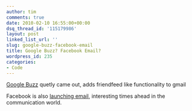 ```yaml
---
author: tim
comments: true
date: 2010-02-10 16:55:00+00:00
dsq_thread_id: '115179986'
layout: post
linked_list_url: ''
slug: google-buzz-facebook-email
title: Google Buzz? Facebook Email?
wordpress_id: 235
categories:
- Code
---
```


[Google Buzz](http://www.google.com/buzz) quetly came out, adds friendfeed
like functionality to gmail  
  
  
Facebook is also [launching email](http://gizmodo.com/5465353/facebook-eyes-webmail-with-project-titan), interesting times ahead in the communication
world.  